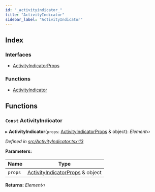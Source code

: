 ```yaml
---
id: "_activityindicator_"
title: "ActivityIndicator"
sidebar_label: "ActivityIndicator"
---
```


## Index

### Interfaces

* [ActivityIndicatorProps](../interfaces/_activityindicator_.activityindicatorprops.md)

### Functions

* [ActivityIndicator](_activityindicator_.md#const-activityindicator)

## Functions

### `Const` ActivityIndicator

▸ **ActivityIndicator**(`props`: [ActivityIndicatorProps](../interfaces/_activityindicator_.activityindicatorprops.md) & object): *Element‹›*

*Defined in [src/ActivityIndicator.tsx:13](https://github.com/tarojsx/ui/blob/bc31158/src/ActivityIndicator.tsx#L13)*

**Parameters:**

Name | Type |
------ | ------ |
`props` | [ActivityIndicatorProps](../interfaces/_activityindicator_.activityindicatorprops.md) & object |

**Returns:** *Element‹›*
